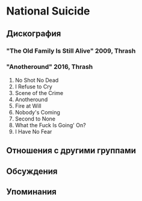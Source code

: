 # National Suicide



## Дискография

### "The Old Family Is Still Alive" 2009, Thrash



### "Anotheround" 2016, Thrash

1. No Shot No Dead		 
2. I Refuse to Cry		 
3. Scene of the Crime		 
4. Anotheround		 
5. Fire at Will		 
6. Nobody's Coming		 
7. Second to None		 
8. What the Fuck Is Going' On?		 
9. I Have No Fear


## Отношения с другими группами


## Обсуждения


## Упоминания

